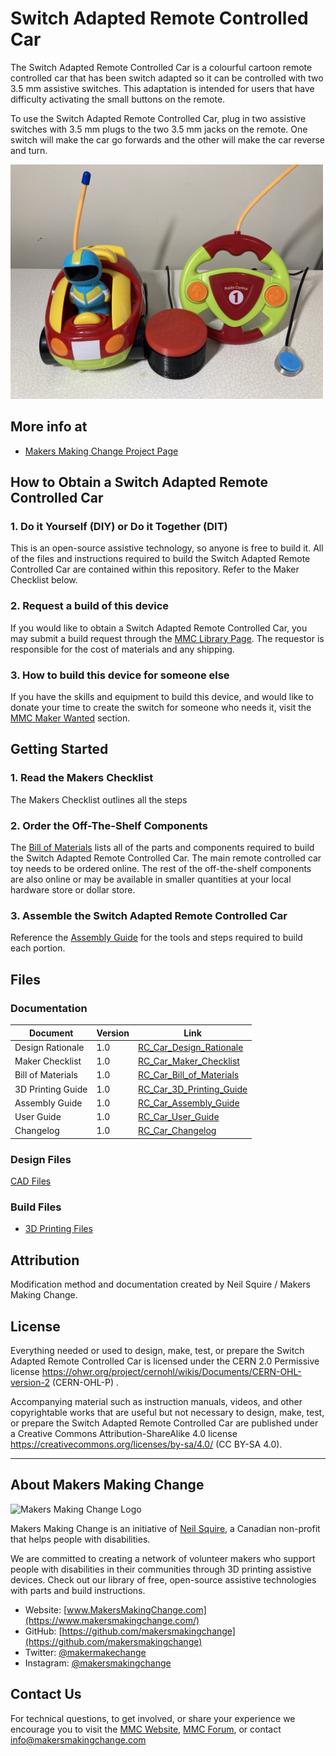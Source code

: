 # Switch Adapted Remote Controlled Car
The Switch Adapted Remote Controlled Car is a colourful cartoon remote controlled car that has been switch adapted so it can be controlled with two 3.5 mm assistive switches. This adaptation is intended for users that have difficulty activating the small buttons on the remote.

To use the Switch Adapted Remote Controlled Car, plug in two assistive switches with 3.5 mm plugs to the two 3.5 mm jacks on the remote. One switch will make the car go forwards and the other will make the car reverse and turn.

<img src="Photos/switch-adapted-remote-controlled-cartoon-car.jpg" width="500" alt="Picture of Switch Adapted Remote Controlled Car with two assistive switches plugged into the remote.">

## More info at
- [Makers Making Change Project Page](https://makersmakingchange.com/project/switch-adapted-rc-car-toy/ )


## How to Obtain a Switch Adapted Remote Controlled Car
### 1. Do it Yourself (DIY) or Do it Together (DIT)

This is an open-source assistive technology, so anyone is free to build it. All of the files and instructions required to build the Switch Adapted Remote Controlled Car are contained within this repository. Refer to the Maker Checklist below.

### 2. Request a build of this device

If you would like to obtain a Switch Adapted Remote Controlled Car, you may submit a build request through the [MMC Library Page](https://makersmakingchange.com/project/switch-adapted-rc-car-toy/). The requestor is responsible for the cost of materials and any shipping.

### 3. How to build this device for someone else

If you have the skills and equipment to build this device, and would like to donate your time to create the switch for someone who needs it, visit the [MMC Maker Wanted](https://makersmakingchange.com/maker-wanted/) section.


## Getting Started

### 1. Read the Makers Checklist

The Makers Checklist outlines all the steps 

### 2. Order the Off-The-Shelf Components

The [Bill of Materials](/Documentation/RC_Car_BOM.xlsx) lists all of the parts and components required to build the Switch Adapted Remote Controlled Car. The main remote controlled car toy needs to be ordered online. The rest of the off-the-shelf components are also online or may be available in smaller quantities at your local hardware store or dollar store.

### 3. Assemble the Switch Adapted Remote Controlled Car

Reference the [Assembly Guide](/Documentation/RC_Car_Assembly_Guide_v1.0.pdf) for the tools and steps required to build each portion.


## Files
### Documentation
| Document             | Version | Link |
|----------------------|---------|------|
| Design Rationale     | 1.0     | [RC_Car_Design_Rationale](/Documentation/RC_Car_Design_Rationale_v1.0.pdf)     |
| Maker Checklist      | 1.0     | [RC_Car_Maker_Checklist](/Documentation/RC_Car_Maker_Checklist_v1.0.pdf)     |
| Bill of Materials    | 1.0     | [RC_Car_Bill_of_Materials](/Documentation/RC_Car_BOM_v1.0.xlsx)     |
| 3D Printing Guide    | 1.0     | [RC_Car_3D_Printing_Guide](/Documentation/RC_Car_3D_Printing_Guide_v1.0.pdf)     |
| Assembly Guide       | 1.0     | [RC_Car_Assembly_Guide](/Documentation/RC_Car_Assembly_Guide_v1.0.pdf)     |
| User Guide           | 1.0     | [RC_Car_User_Guide](/Documentation/RC_Car_User_Guide_v1.0.pdf)    |
| Changelog            | 1.0     | [RC_Car_Changelog](/Documentation/RC_Car_Changelog_v1.0.pdf)     |

### Design Files
[CAD Files](/Design_Files)

### Build Files
 - [3D Printing Files](/Build_Files/3D_Printing)

## Attribution
Modification method and documentation created by Neil Squire / Makers Making Change.



## License
Everything needed or used to design, make, test, or prepare the Switch Adapted Remote Controlled Car is licensed under the CERN 2.0 Permissive license <https://ohwr.org/project/cernohl/wikis/Documents/CERN-OHL-version-2> (CERN-OHL-P) . 

Accompanying material such as instruction manuals, videos, and other copyrightable works that are useful but not necessary to design, make, test, or prepare the Switch Adapted Remote Controlled Car are published under a Creative Commons Attribution-ShareAlike 4.0 license https://creativecommons.org/licenses/by-sa/4.0/ (CC BY-SA 4.0).


---

## About Makers Making Change
<img src="https://www.makersmakingchange.com/wp-content/uploads/logo/mmc_logo.svg" width="500" alt="Makers Making Change Logo">

Makers Making Change is an initiative of [Neil Squire](https://www.neilsquire.ca/), a Canadian non-profit that helps people with disabilities.

We are committed to creating a network of volunteer makers who support people with disabilities in their communities through 3D printing assistive devices. Check out our library of free, open-source assistive technologies with parts and build instructions.

 - Website: [www.MakersMakingChange.com](https://www.makersmakingchange.com/)
 - GitHub: [https://github.com/makersmakingchange](https://github.com/makersmakingchange)
 - Twitter: [@makermakechange](https://twitter.com/makermakechange)
 - Instagram: [@makersmakingchange](https://www.instagram.com/makersmakingchange)



## Contact Us

For technical questions, to get involved, or share your experience we encourage you to visit the [MMC Website](https://www.makersmakingchange.com/), [MMC Forum](https://makersmakingchange.com/forum), or contact info@makersmakingchange.com
